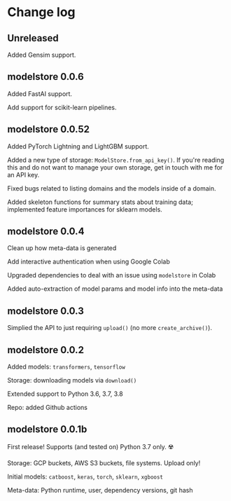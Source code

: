 # Change log

## Unreleased

Added Gensim support.

## modelstore 0.0.6

Added FastAI support.

Add support for scikit-learn pipelines.

## modelstore 0.0.52

Added PyTorch Lightning and LightGBM support.

Added a new type of storage: `ModelStore.from_api_key()`. If you're reading this and do not want to manage your own storage, get in touch with me for an API key.

Fixed bugs related to listing domains and the models inside of a domain.

Added skeleton functions for summary stats about training data; implemented feature importances for sklearn models.

## modelstore 0.0.4

Clean up how meta-data is generated

Add interactive authentication when using Google Colab

Upgraded dependencies to deal with an issue using `modelstore` in Colab

Added auto-extraction of model params and model info into the meta-data

## modelstore 0.0.3

Simplied the API to just requiring `upload()` (no more `create_archive()`).

## modelstore 0.0.2

Added models: `transformers`, `tensorflow`

Storage: downloading models via `download()`

Extended support to Python 3.6, 3.7, 3.8

Repo: added Github actions

## modelstore 0.0.1b

First release! Supports (and tested on) Python 3.7 only. ☢️

Storage: GCP buckets, AWS S3 buckets, file systems. Upload only!

Initial models: `catboost`, `keras`, `torch`, `sklearn`, `xgboost`

Meta-data: Python runtime, user, dependency versions, git hash
